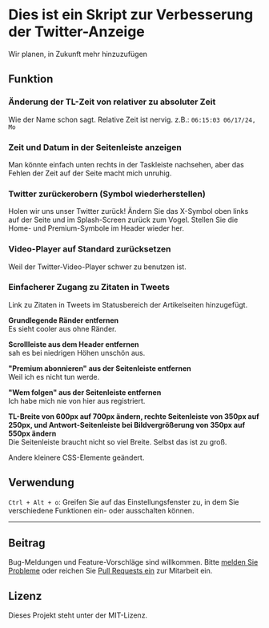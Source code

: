 # Dies ist ein Skript zur Verbesserung der Twitter-Anzeige

Wir planen, in Zukunft mehr hinzuzufügen

## Funktion

### Änderung der TL-Zeit von relativer zu absoluter Zeit

Wie der Name schon sagt. Relative Zeit ist nervig.
z.B.: `06:15:03 06/17/24, Mo`

### Zeit und Datum in der Seitenleiste anzeigen

Man könnte einfach unten rechts in der Taskleiste nachsehen, aber das Fehlen der Zeit auf der Seite macht mich unruhig.

### Twitter zurückerobern (Symbol wiederherstellen)

Holen wir uns unser Twitter zurück! Ändern Sie das X-Symbol oben links auf der Seite und im Splash-Screen zurück zum Vogel.
Stellen Sie die Home- und Premium-Symbole im Header wieder her.

### Video-Player auf Standard zurücksetzen

Weil der Twitter-Video-Player schwer zu benutzen ist.

### Einfacherer Zugang zu Zitaten in Tweets

Link zu Zitaten in Tweets im Statusbereich der Artikelseiten hinzugefügt.

**Grundlegende Ränder entfernen**  
Es sieht cooler aus ohne Ränder.

**Scrollleiste aus dem Header entfernen**  
sah es bei niedrigen Höhen unschön aus.

**"Premium abonnieren" aus der Seitenleiste entfernen**  
Weil ich es nicht tun werde.

**"Wem folgen" aus der Seitenleiste entfernen**  
Ich habe mich nie von hier aus registriert.

**TL-Breite von 600px auf 700px ändern, rechte Seitenleiste von 350px auf 250px, und Antwort-Seitenleiste bei Bildvergrößerung von 350px auf 550px ändern**  
Die Seitenleiste braucht nicht so viel Breite. Selbst das ist zu groß.

Andere kleinere CSS-Elemente geändert.

## Verwendung

`Ctrl + Alt + o`: Greifen Sie auf das Einstellungsfenster zu, in dem Sie verschiedene Funktionen ein- oder ausschalten können.

---

## Beitrag

Bug-Meldungen und Feature-Vorschläge sind willkommen. Bitte [melden Sie Probleme](https://github.com/yossy17/twitter-kaizen/issues) oder reichen Sie [Pull Requests ein](https://github.com/yossy17/twitter-kaizen/pulls) zur Mitarbeit ein.

## Lizenz

Dieses Projekt steht unter der MIT-Lizenz.
